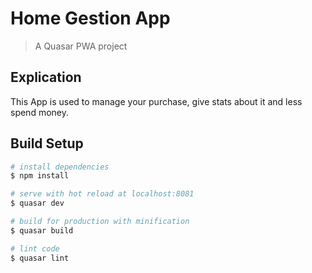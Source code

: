 # Home Gestion App

> A Quasar PWA project

## Explication

This App is used to manage your purchase, give stats about it and less spend money. 

## Build Setup

``` bash
# install dependencies
$ npm install

# serve with hot reload at localhost:8081
$ quasar dev

# build for production with minification
$ quasar build

# lint code
$ quasar lint
```
